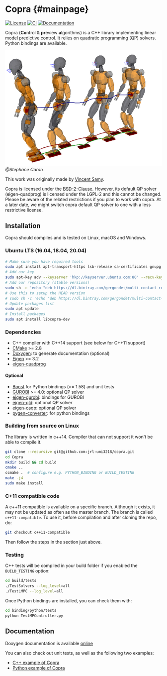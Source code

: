 # Copra {#mainpage}

[![License](https://img.shields.io/badge/License-BSD%202--Clause-green.svg)](https://opensource.org/licenses/BSD-2-Clause)
[![CI](https://github.com/jrl-umi3218/copra/workflows/CI%20of%20copra/badge.svg?branch=master)](https://github.com/jrl-umi3218/copra/actions?query=workflow%3A%22CI+of+copra%22)
[![Documentation](https://img.shields.io/badge/doxygen-online-brightgreen?logo=read-the-docs&style=flat)](http://jrl-umi3218.github.io/copra/doxygen/HEAD/index.html)

Copra (**Co**ntrol & **pr**eview **a**lgorithms) is a C++ library implementing
linear model predictive control. It relies on quadratic programming (QP)
solvers. Python bindings are available.

![main image](doc/pictures/walkgen-com.png "Computation of the CoM preview using the MPC")
*@Stephane Caron*

This work was originally made by [Vincent Samy](https://github.com/vsamy).

Copra is licensed under the [BSD-2-Clause](https://opensource.org/licenses/BSD-2-Clause). However, its default QP solver (eigen-quadprog) is licensed under the LGPL-2 and this cannot be changed. Please be aware of the related restrictions if you plan to work with copra. At a later date, we might switch copra default QP solver to one with a less restrictive license.

## Installation

Copra should compiles and is tested on Linux, macOS and Windows.

### Ubuntu LTS (16.04, 18.04, 20.04)

```bash
# Make sure you have required tools
sudo apt install apt-transport-https lsb-release ca-certificates gnupg
# Add our key
sudo apt-key adv --keyserver 'hkp://keyserver.ubuntu.com:80' --recv-key 892EA6EE273707C6495A6FB6220D644C64666806
# Add our repository (stable versions)
sudo sh -c 'echo "deb https://dl.bintray.com/gergondet/multi-contact-release $(lsb_release -sc) main" | sudo tee /etc/apt/sources.list.d/multi-contact.list'
# Use this to setup the HEAD version
# sudo sh -c 'echo "deb https://dl.bintray.com/gergondet/multi-contact-head $(lsb_release -sc) main" | sudo tee /etc/apt/sources.list.d/multi-contact.list'
# Update packages list
sudo apt update
# Install packages
sudo apt install libcopra-dev
```

### Dependencies

* C++ compiler with C++14 support (see below for C++11 support)
* [CMake](https://cmake.org) >= 2.8
* [Doxygen](http://www.stack.nl/~dimitri/doxygen/): to generate documentation (optional)
* [Eigen](http://eigen.tuxfamily.org/index.php?title=Main_Page) >= 3.2
* [eigen-quadprog](https://github.com/vsamy/eigen-quadprog)

#### Optional

* [Boost](http://www.boost.org/doc/libs/1_58_0/more/getting_started/unix-variants.html) for Python bindings (>= 1.58) and unit tests
* [GUROBI](http://www.gurobi.com/) >= 4.0: optional QP solver
* [eigen-gurobi](https://github.com/vsamy/eigen-gurobi): bindings for GUROBI
* [eigen-qld](https://github.com/jrl-umi3218/eigen-qld.git): optional QP solver
* [eigen-osqp](https://github.com/jrl-umi3218/eigen-osqp.git): optional QP solver
* [pygen-converter](https://github.com/vsamy/pygen-converter): for python bindings

### Building from source on Linux

The library is written in c++14. Compiler that can not support it won't be able to compile it.

```sh
git clone --recursive git@github.com:jrl-umi3218/copra.git
cd Copra
mkdir build && cd build
cmake ..
ccmake .  # configure e.g. PYTHON_BINDING or BUILD_TESTING
make -j4
sudo make install
```

### C+11 compatible code

A c++11 compatible is available on a specific branch.
Although it exists, it may not be updated as often as the master branch.
The branch is called `c++11-compatible`. To use it, before compilation and after cloning the repo, do:

```sh
git checkout c++11-compatible
```

Then follow the steps in the section just above.

### Testing

C++ tests will be compiled in your build folder if you enabled the
``BUILD_TESTING`` option:

```sh
cd build/tests
./TestSolvers --log_level=all
./TestLMPC --log_level=all
```

Once Python bindings are installed, you can check them with:

```sh
cd binding/python/tests
python TestMPController.py
```

## Documentation

Doxygen documentation is available [online](http://jrl-umi3218.github.io/copra/doxygen/HEAD/index.html)

You can also check out unit tests, as well as the following two examples:

* [C++ example of Copra](https://vsamy.github.io/en/blog/copra-example-cpp)
* [Python example of Copra](https://vsamy.github.io/en/blog/copra-example-python)
